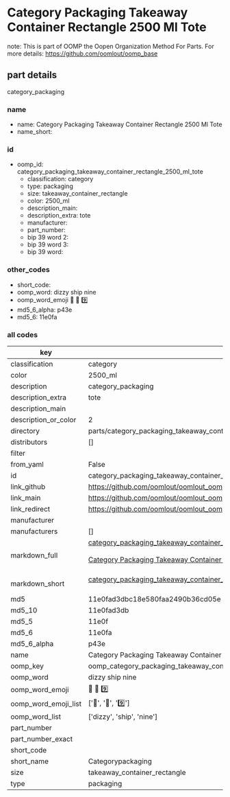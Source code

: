 # Category Packaging Takeaway Container Rectangle 2500 Ml Tote  

note: This is part of OOMP the Oopen Organization Method For Parts. For more details: https://github.com/oomlout/oomp_base

##  part details
  



category_packaging



### name
* name: Category Packaging Takeaway Container Rectangle 2500 Ml Tote
* name_short: 
### id
* oomp_id: category_packaging_takeaway_container_rectangle_2500_ml_tote
  * classification: category
  * type: packaging
  * size: takeaway_container_rectangle
  * color: 2500_ml
  * description_main: 
  * description_extra: tote
  * manufacturer: 
  * part_number: 
  * bip 39 word 2: 
  * bip 39 word 3: 
  * bip 39 word: 

### other_codes
* short_code: 
* oomp_word: dizzy ship nine
* oomp_word_emoji :dizzy: :ship: :nine:
* md5_6_alpha: p43e
* md5_6: 11e0fa









### all codes 
| key | value |  
| --- | --- |  
| classification | category |  
| color | 2500_ml |  
| description | category_packaging |  
| description_extra | tote |  
| description_main |  |  
| description_or_color | 2  |  
| directory | parts/category_packaging_takeaway_container_rectangle_2500_ml_tote |  
| distributors | [] |  
| filter |  |  
| from_yaml | False |  
| id | category_packaging_takeaway_container_rectangle_2500_ml_tote |  
| link_github | https://github.com/oomlout/oomlout_oomp_version_1_messy/tree/main/parts/category_packaging_takeaway_container_rectangle_2500_ml_tote |  
| link_main | https://github.com/oomlout/oomlout_oomp_version_1_messy/tree/main/parts/category_packaging_takeaway_container_rectangle_2500_ml_tote |  
| link_redirect | https://github.com/oomlout/oomlout_oomp_version_1_messy/tree/main/parts/category_packaging_takeaway_container_rectangle_2500_ml_tote |  
| manufacturer |  |  
| manufacturers | [] |  
| markdown_full | [category_packaging_takeaway_container_rectangle_2500_ml_tote](none)<br>[](none)<br>[Category Packaging Takeaway Container Rectangle 2500 Ml Tote](none)<br><br> |  
| markdown_short | [category_packaging_takeaway_container_rectangle_2500_ml_tote](none)<br><br> |  
| md5 | 11e0fad3dbc18e580faa2490b36cd05e |  
| md5_10 | 11e0fad3db |  
| md5_5 | 11e0f |  
| md5_6 | 11e0fa |  
| md5_6_alpha | p43e |  
| name | Category Packaging Takeaway Container Rectangle 2500 Ml Tote |  
| oomp_key | oomp_category_packaging_takeaway_container_rectangle_2500_ml_tote |  
| oomp_word | dizzy ship nine |  
| oomp_word_emoji | :dizzy: :ship: :nine: |  
| oomp_word_emoji_list | [':dizzy:', ':ship:', ':nine:'] |  
| oomp_word_list | ['dizzy', 'ship', 'nine'] |  
| part_number |  |  
| part_number_exact |  |  
| short_code |  |  
| short_name | Categorypackaging |  
| size | takeaway_container_rectangle |  
| type | packaging |  
